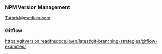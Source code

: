 ### NPM Version Management

[Tutorial@medium.com](https://medium.com/@kevinkreuzer/publishing-a-beta-or-alpha-version-to-npm-46035b630dd7)

### Gitflow

https://gitversion.readthedocs.io/en/latest/git-branching-strategies/gitflow-examples/
